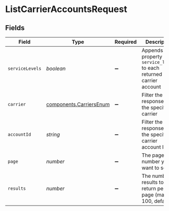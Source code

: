 # ListCarrierAccountsRequest


## Fields

| Field                                                                  | Type                                                                   | Required                                                               | Description                                                            |
| ---------------------------------------------------------------------- | ---------------------------------------------------------------------- | ---------------------------------------------------------------------- | ---------------------------------------------------------------------- |
| `serviceLevels`                                                        | *boolean*                                                              | :heavy_minus_sign:                                                     | Appends the property `service_levels` to each returned carrier account |
| `carrier`                                                              | [components.CarriersEnum](../../models/components/carriersenum.md)     | :heavy_minus_sign:                                                     | Filter the response by the specified carrier                           |
| `accountId`                                                            | *string*                                                               | :heavy_minus_sign:                                                     | Filter the response by the specified carrier account Id                |
| `page`                                                                 | *number*                                                               | :heavy_minus_sign:                                                     | The page number you want to select                                     |
| `results`                                                              | *number*                                                               | :heavy_minus_sign:                                                     | The number of results to return per page (max 100, default 5)          |